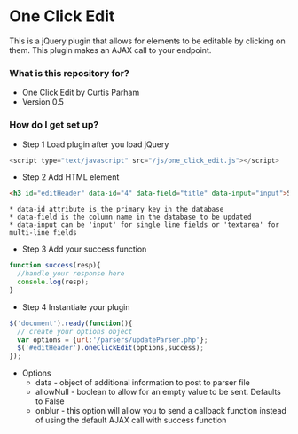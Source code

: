 # One Click Edit #

This is a jQuery plugin that allows for elements to be editable by clicking on them. This
plugin makes an AJAX call to your endpoint.

### What is this repository for? ###

* One Click Edit by Curtis Parham
* Version 0.5

### How do I get set up? ###

* Step 1 Load plugin after you load jQuery

```javascript
<script type="text/javascript" src="/js/one_click_edit.js"></script>
```

* Step 2 Add HTML element

```html
<h3 id="editHeader" data-id="4" data-field="title" data-input="input">Starting Text</h3>
```
    * data-id attribute is the primary key in the database
    * data-field is the column name in the database to be updated
    * data-input can be 'input' for single line fields or 'textarea' for multi-line fields

* Step 3 Add your success function

```javascript
function success(resp){
  //handle your response here
  console.log(resp);
}
```

* Step 4 Instantiate your plugin

```javascript
$('document').ready(function(){
  // create your options object
  var options = {url:'/parsers/updateParser.php'};
  $('#editHeader').oneClickEdit(options,success);
});
```

  * Options
    * data - object of additional information to post to parser file
    * allowNull - boolean to allow for an empty value to be sent. Defaults to False
    * onblur - this option will allow you to send a callback function instead of using the default AJAX call with success       function